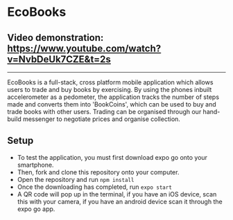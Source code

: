 # EcoBooks

## Video demonstration: https://www.youtube.com/watch?v=NvbDeUk7CZE&t=2s

---

EcoBooks is a full-stack, cross platform mobile application which allows users to trade and buy books by exercising. By using the phones inbuilt accelerometer as a pedometer, the application tracks the number of steps made and converts them into 'BookCoins', which can be used to buy and trade books with other users. Trading can be organised through our hand-build messenger to negotiate prices and organise collection.

## Setup

- To test the application, you must first download expo go onto your smartphone.
- Then, fork and clone this repository onto your computer.
- Open the repository and run `npm install`
- Once the downloading has completed, run `expo start`
- A QR code will pop up in the terminal, if you have an iOS device, scan this with your camera, if you have an android device scan it through the expo go app.
